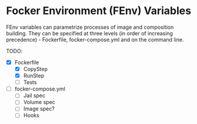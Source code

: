 # Focker Environment (FEnv) Variables

FEnv variables can parametrize processes of image and composition building. They can be specified at three levels (in order of increasing precedence) - Fockerfile, focker-compose.yml and on the command line.


TODO:
- [X] Fockerfile
  - [X] CopyStep
  - [X] RunStep
  - [ ] Tests
- [ ] focker-compose.yml
  - [ ] Jail spec
  - [ ] Volume spec
  - [ ] Image spec?
  - [ ] Hooks
